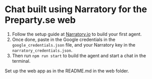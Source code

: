 # Chat built using Narratory for the Preparty.se web

1. Follow the setup guide at [Narratory.io](https://narratory.io/docs/setup) to build your first agent. 
2. Once done, paste in the Google credentials in the `google_credentials.json` file, and your Narratory key in the `narratory_credentials.json`. 
3. Then run `npm run start` to build the agent and start a chat in the terminal. 

Set up the web app as in the README.md in the web folder.

